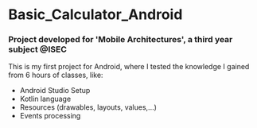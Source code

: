 # Basic_Calculator_Android

### Project developed for 'Mobile Architectures', a third year subject @ISEC

This is my first project for Android, where I tested the knowledge I gained from 6 hours of classes, like:
* Android Studio Setup
* Kotlin language
* Resources (drawables, layouts, values,...)
* Events processing

